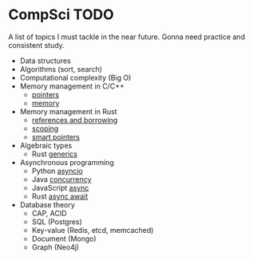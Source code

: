 # CompSci TODO
A list of topics I must tackle in the near future. Gonna need practice
and consistent study.

- Data structures
- Algorithms (sort, search)
- Computational complexity (Big O)
- Memory management in C/C++
  - [pointers](https://en.wikibooks.org/wiki/C_Programming/Pointers_and_arrays)
  - [memory](https://en.wikibooks.org/wiki/C_Programming/Memory_management)
- Memory management in Rust
  - [references and borrowing](https://doc.rust-lang.org/book/ch04-02-references-and-borrowing.html)
  - [scoping](https://doc.rust-lang.org/rust-by-example/scope.html)
  - [smart pointers](https://doc.rust-lang.org/book/ch15-00-smart-pointers.html)
- Algebraic types
  - Rust [generics](https://doc.rust-lang.org/stable/rust-by-example/generics.html)
- Asynchronous programming
  - Python [asyncio](https://docs.python.org/3/library/asyncio.html)
  - Java [concurrency](https://docs.oracle.com/javase/tutorial/essential/concurrency/)
  - JavaScript [async](https://developer.mozilla.org/en-US/docs/Learn/JavaScript/Asynchronous)
  - Rust [async await](https://rust-lang.github.io/async-book/index.html)
- Database theory
  - CAP, ACID
  - SQL (Postgres)
  - Key-value (Redis, etcd, memcached)
  - Document (Mongo)
  - Graph (Neo4j)

